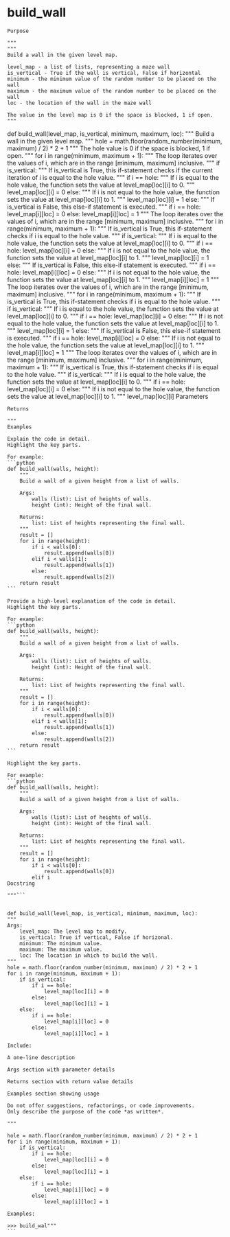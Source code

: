 # build_wall

    Purpose

    """
    """
    Build a wall in the given level map.

    level_map - a list of lists, representing a maze wall
    is_vertical - True if the wall is vertical, False if horizontal
    minimum - the minimum value of the random number to be placed on the wall
    maximum - the maximum value of the random number to be placed on the wall
    loc - the location of the wall in the maze wall

    The value in the level map is 0 if the space is blocked, 1 if open.
    """
def build_wall(level_map, is_vertical, minimum, maximum, loc):
    """
    Build a wall in the given level map.
    """
    hole = math.floor(random_number(minimum, maximum) / 2) * 2 + 1
    """
    The hole value is 0 if the space is blocked, 1 if open.
    """
    for i in range(minimum, maximum + 1):
        """
        The loop iterates over the values of i, which are in the range [minimum, maximum] inclusive.
        """
        if is_vertical:
            """
            If is_vertical is True, this if-statement checks if the current iteration of i is equal to the hole value.
            """
            if i == hole:
                """
                If i is equal to the hole value, the function sets the value at level_map[loc][i] to 0.
                """
                level_map[loc][i] = 0
            else:
                """
                If i is not equal to the hole value, the function sets the value at level_map[loc][i] to 1.
                """
                level_map[loc][i] = 1
        else:
            """
            If is_vertical is False, this else-if statement is executed.
            """
            if i == hole:
                level_map[i][loc] = 0
            else:
                level_map[i][loc] = 1
"""
            The loop iterates over the values of i, which are in the range [minimum, maximum] inclusive.
"""
    for i in range(minimum, maximum + 1):
        """
        If is_vertical is True, this if-statement checks if i is equal to the hole value.
        """
        if is_vertical:
            """
            If i is equal to the hole value, the function sets the value at level_map[loc][i] to 0.
            """
            if i == hole:
                level_map[loc][i] = 0
            else:
                """
                If i is not equal to the hole value, the function sets the value at level_map[loc][i] to 1.
                """
                level_map[loc][i] = 1
        else:
            """
            If is_vertical is False, this else-if statement is executed.
            """
            if i == hole:
                level_map[i][loc] = 0
            else:
                """
                If i is not equal to the hole value, the function sets the value at level_map[loc][i] to 1.
                """
                level_map[i][loc] = 1
    """
    The loop iterates over the values of i, which are in the range [minimum, maximum] inclusive.
    """
    for i in range(minimum, maximum + 1):
        """
        If is_vertical is True, this if-statement checks if i is equal to the hole value.
        """
        if is_vertical:
            """
            If i is equal to the hole value, the function sets the value at level_map[loc][i] to 0.
            """
            if i == hole:
                level_map[loc][i] = 0
            else:
                """
                If i is not equal to the hole value, the function sets the value at level_map[loc][i] to 1.
                """
                level_map[loc][i] = 1
        else:
            """
            If is_vertical is False, this else-if statement is executed.
            """
            if i == hole:
                level_map[i][loc] = 0
            else:
                """
                If i is not equal to the hole value, the function sets the value at level_map[loc][i] to 1.
                """
                level_map[i][loc] = 1
    """
    The loop iterates over the values of i, which are in the range [minimum, maximum] inclusive.
    """
    for i in range(minimum, maximum + 1):
        """
        If is_vertical is True, this if-statement checks if i is equal to the hole value.
        """
        if is_vertical:
            """
            If i is equal to the hole value, the function sets the value at level_map[loc][i] to 0.
            """
            if i == hole:
                level_map[loc][i] = 0
            else:
                """
                If i is not equal to the hole value, the function sets the value at level_map[loc][i] to 1.
                """
                level_map[loc][i]
    Parameters

    
    Returns

    """
    Examples

    Explain the code in detail.
    Highlight the key parts.
    
    For example:
    ```python
    def build_wall(walls, height):
        """
        Build a wall of a given height from a list of walls.

        Args:
            walls (list): List of heights of walls.
            height (int): Height of the final wall.

        Returns:
            list: List of heights representing the final wall.
        """
        result = []
        for i in range(height):
            if i < walls[0]:
                result.append(walls[0])
            elif i < walls[1]:
                result.append(walls[1])
            else:
                result.append(walls[2])
        return result
    ```

    Provide a high-level explanation of the code in detail.
    Highlight the key parts.

    For example:
    ```python
    def build_wall(walls, height):
        """
        Build a wall of a given height from a list of walls.

        Args:
            walls (list): List of heights of walls.
            height (int): Height of the final wall.

        Returns:
            list: List of heights representing the final wall.
        """
        result = []
        for i in range(height):
            if i < walls[0]:
                result.append(walls[0])
            elif i < walls[1]:
                result.append(walls[1])
            else:
                result.append(walls[2])
        return result
    ```

    Highlight the key parts.

    For example:
    ```python
    def build_wall(walls, height):
        """
        Build a wall of a given height from a list of walls.

        Args:
            walls (list): List of heights of walls.
            height (int): Height of the final wall.

        Returns:
            list: List of heights representing the final wall.
        """
        result = []
        for i in range(height):
            if i < walls[0]:
                result.append(walls[0])
            elif i
    Docstring

    """```


    def build_wall(level_map, is_vertical, minimum, maximum, loc):
    """
    Args:
        level_map: The level map to modify.
        is_vertical: True if vertical, False if horizonal.
        minimum: The minimum value.
        maximum: The maximum value.
        loc: The location in which to build the wall.
    """
    hole = math.floor(random_number(minimum, maximum) / 2) * 2 + 1
    for i in range(minimum, maximum + 1):
        if is_vertical:
            if i == hole:
                level_map[loc][i] = 0
            else:
                level_map[loc][i] = 1
        else:
            if i == hole:
                level_map[i][loc] = 0
            else:
                level_map[i][loc] = 1

    Include:

    A one-line description

    Args section with parameter details

    Returns section with return value details

    Examples section showing usage

    Do not offer suggestions, refactorings, or code improvements.
    Only describe the purpose of the code *as written*.

    """

    hole = math.floor(random_number(minimum, maximum) / 2) * 2 + 1
    for i in range(minimum, maximum + 1):
        if is_vertical:
            if i == hole:
                level_map[loc][i] = 0
            else:
                level_map[loc][i] = 1
        else:
            if i == hole:
                level_map[i][loc] = 0
            else:
                level_map[i][loc] = 1

    Examples:

    >>> build_wal"""
    ```